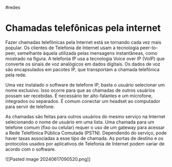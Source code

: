 #redes 
# Chamadas telefônicas pela internet

Fazer chamadas telefônicas pela Internet está se tornando cada vez mais popular. Os clientes de Telefonia de Internet usam a tecnologia peer-to-peer, semelhante àquela utilizada pelas mensagens instantâneas, como mostrado na figura. A telefonia IP usa a tecnologia Voice over IP (VoIP) que converte os sinais de voz analógicos em dados digitais. Os dados de voz são encapsulados em pacotes IP, que transportam a chamada telefônica pela rede.

Uma vez instalado o software de telefone IP, basta o usuário selecionar um nome exclusivo. Isso ocorre para que as chamadas de outros usuários possam ser recebidas. É necessário ter alto-falantes e um microfone, integrados ou separados. É comum conectar um headset ao computador para servir de telefone.

As chamadas são feitas para outros usuários do mesmo serviço na Internet selecionando o nome de usuário em uma lista. Uma chamada para um telefone comum (fixo ou celular) requer o uso de um gateway para acessar a Rede Telefônica Pública Comutada (PSTN). Dependendo do serviço, pode haver taxas associadas a esse tipo de chamada. As portas de destino e os protocolos usados por aplicativos de Telefonia de Internet podem variar de acordo com o software.

![[Pasted image 20240617090520.png]]

